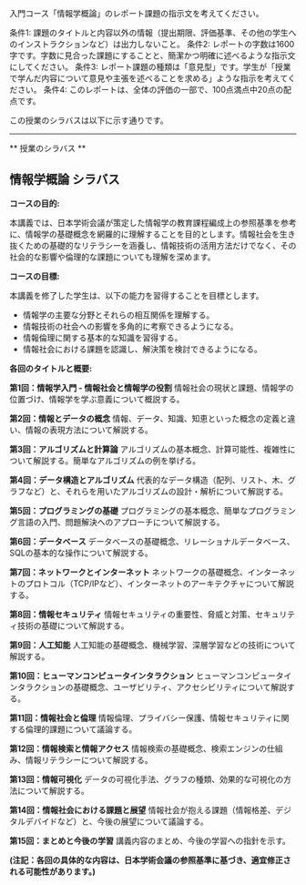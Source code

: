 入門コース「情報学概論」のレポート課題の指示文を考えてください。

条件1: 課題のタイトルと内容以外の情報（提出期限、評価基準、その他の学生へのインストラクションなど）は出力しないこと。
条件2: レポートの字数は1600字です。字数に見合った課題にすることと、簡潔かつ明確に述べるような指示文にしてください。
条件3: レポート課題の種類は「意見型」です。学生が「授業で学んだ内容について意見や主張を述べることを求める」ような指示を考えてください。
条件4: このレポートは、全体の評価の一部で、100点満点中20点の配点です。

この授業のシラバスは以下に示す通りです。

---------------------------------------
** 授業のシラバス **
## 情報学概論 シラバス

**コースの目的:**

本講義では、日本学術会議が策定した情報学の教育課程編成上の参照基準を参考に、情報学の基礎概念を網羅的に理解することを目的とします。情報社会を生き抜くための基礎的なリテラシーを涵養し、情報技術の活用方法だけでなく、その社会的な影響や倫理的な課題についても理解を深めます。


**コースの目標:**

本講義を修了した学生は、以下の能力を習得することを目標とします。

* 情報学の主要な分野とそれらの相互関係を理解する。
* 情報技術の社会への影響を多角的に考察できるようになる。
* 情報倫理に関する基本的な知識を習得する。
* 情報社会における課題を認識し、解決策を検討できるようになる。


**各回のタイトルと概要:**

**第1回：情報学入門 - 情報社会と情報学の役割**
情報社会の現状と課題、情報学の位置づけ、情報学を学ぶ意義について概説する。

**第2回：情報とデータの概念**
情報、データ、知識、知恵といった概念の定義と違い、情報の表現方法について解説する。

**第3回：アルゴリズムと計算論**
アルゴリズムの基本概念、計算可能性、複雑性について解説する。簡単なアルゴリズムの例を挙げる。

**第4回：データ構造とアルゴリズム**
代表的なデータ構造（配列、リスト、木、グラフなど）と、それらを用いたアルゴリズムの設計・解析について解説する。

**第5回：プログラミングの基礎**
プログラミングの基本概念、簡単なプログラミング言語の入門、問題解決へのアプローチについて解説する。

**第6回：データベース**
データベースの基礎概念、リレーショナルデータベース、SQLの基本的な操作について解説する。

**第7回：ネットワークとインターネット**
ネットワークの基礎概念、インターネットのプロトコル（TCP/IPなど）、インターネットのアーキテクチャについて解説する。

**第8回：情報セキュリティ**
情報セキュリティの重要性、脅威と対策、セキュリティ技術の基礎について解説する。

**第9回：人工知能**
人工知能の基礎概念、機械学習、深層学習などの技術について解説する。

**第10回：ヒューマンコンピュータインタラクション**
ヒューマンコンピュータインタラクションの基礎概念、ユーザビリティ、アクセシビリティについて解説する。

**第11回：情報社会と倫理**
情報倫理、プライバシー保護、情報セキュリティに関する倫理的課題について議論する。

**第12回：情報検索と情報アクセス**
情報検索の基礎概念、検索エンジンの仕組み、情報リテラシーについて解説する。

**第13回：情報可視化**
データの可視化手法、グラフの種類、効果的な可視化の方法について解説する。

**第14回：情報社会における課題と展望**
情報社会が抱える課題（情報格差、デジタルデバイドなど）と、今後の展望について議論する。

**第15回：まとめと今後の学習**
講義内容のまとめ、今後の学習への指針を示す。


**(注記：各回の具体的な内容は、日本学術会議の参照基準に基づき、適宜修正される可能性があります。)**
